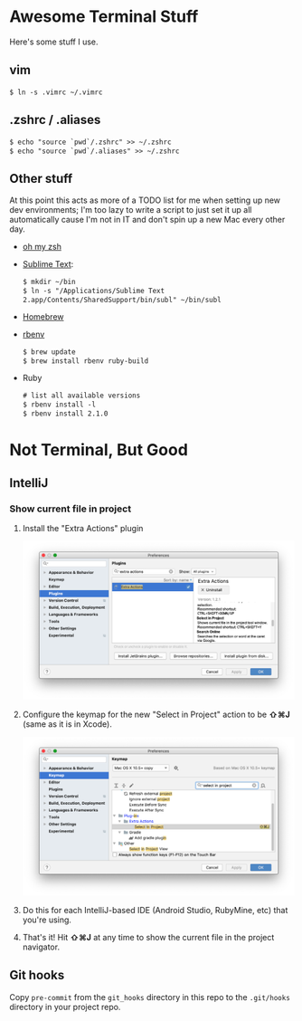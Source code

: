 Awesome Terminal Stuff
======================

Here's some stuff I use.

## vim

	$ ln -s .vimrc ~/.vimrc

## .zshrc / .aliases

	$ echo "source `pwd`/.zshrc" >> ~/.zshrc
	$ echo "source `pwd`/.aliases" >> ~/.zshrc

## Other stuff

At this point this acts as more of a TODO list for me when setting up new dev environments; I'm too lazy to write a script to just set it up all automatically cause I'm not in IT and don't spin up a new Mac every other day.

* [oh my zsh](https://github.com/robbyrussell/oh-my-zsh)
* [Sublime Text](http://www.sublimetext.com/docs/2/osx_command_line.html):
	```
	$ mkdir ~/bin
	$ ln -s "/Applications/Sublime Text 2.app/Contents/SharedSupport/bin/subl" ~/bin/subl
	```

* [Homebrew](http://brew.sh)
* [rbenv](https://github.com/sstephenson/rbenv#homebrew-on-mac-os-x)
	```
	$ brew update
	$ brew install rbenv ruby-build
	```

* Ruby
	```
	# list all available versions
	$ rbenv install -l
	$ rbenv install 2.1.0
	```

# Not Terminal, But Good

## IntelliJ

### Show current file in project

1. Install the "Extra Actions" plugin
	
	![Step one](docs/intellij_select_in_project_1.png)
2. Configure the keymap for the new "Select in Project" action to be **⇧⌘J** (same as it is in Xcode).
	
	![Step one](docs/intellij_select_in_project_2.png)
3. Do this for each IntelliJ-based IDE (Android Studio, RubyMine, etc) that you're using.
4. That's it! Hit **⇧⌘J** at any time to show the current file in the project navigator.

## Git hooks

Copy `pre-commit` from the `git_hooks` directory in this repo to the `.git/hooks` directory in your project repo.